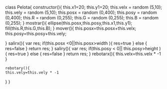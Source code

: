 class Pelota{
  constructor(){
    this.x1=20;
    this.y1=20;
    this.velx = random (5,10);
    this.vely	=	random (5,10);
    this.posx = random (0,400);
    this.posy = random (0,400);
    this.R = random (0,255);
    this.G = random (0,255);
    this.B = random (0,255);
  }
  mostrar(){
    ellipse(this.posx,this.posy,this.x1,this.y1);
    fill(this.R,this.G,this.B);
  }
  mover(){
    this.posx=this.posx+this.velx;
    this.posy=this.posy+this.vely;
    
  }
  salirx(){
    var res;
    if(this.posx <0||this.posx>width ){
      res=true
       } else {
      res=false
    }
    return res;
  }
  saliry(){
    var res;
    if(this.posy < 0|| this.posy>height ){
       res=true
       } else {
      res=false
    }
    return res;
  }
  rebotarx(){
    this.velx=this.velx * -1
  }

	rebotary(){
    this.vely=this.vely * -1 
  }
}
